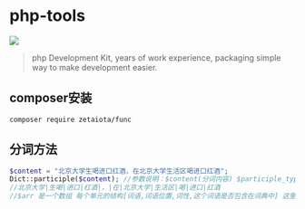 # php-tools

<a href="https://github.com/996icu/996.ICU/blob/master/LICENSE"><img src="https://img.shields.io/badge/support-996.icu-red.svg"></a>

> php Development Kit, years of work experience, packaging simple way to make development easier.

## composer安装

```shell
composer require zetaiota/func
```

## 分词方法
```php
$content = "北京大学生喝进口红酒，在北京大学生活区喝进口红酒";
Dict::participle($content); //参数说明：$content(分词内容) $participle_type(分词切割类型) $type(读取字典类型)
//北京大学|生喝|进口|红酒|，|在|北京大学|生活区|喝|进口|红酒
//$arr 是一个数组 每个单元的结构[词语,词语位置,词性,这个词语是否包含在词典中] 这里只值列出了词语

```